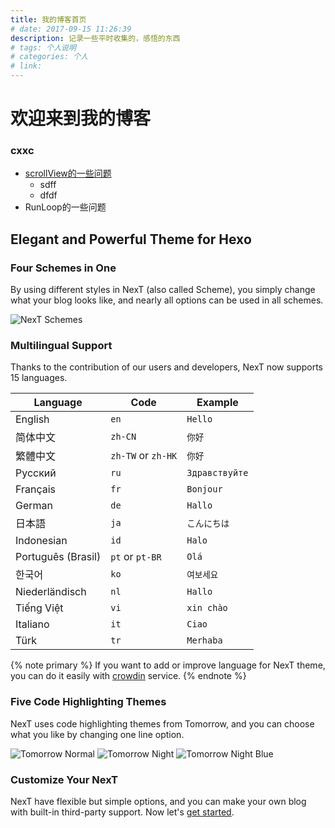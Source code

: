 ```yaml
---
title: 我的博客首页
# date: 2017-09-15 11:26:39
description: 记录一些平时收集的，感悟的东西
# tags: 个人说明
# categories: 个人
# link: 
---
```


# 欢迎来到我的博客

### cxxc

- [scrollView的一些问题](/iOS/)
    - sdff
    - dfdf
- RunLoop的一些问题


## Elegant and Powerful Theme for Hexo

### Four Schemes in One

By using different styles in NexT (also called Scheme), you simply change what your blog looks like, and nearly all options can be used in all schemes.

![NexT Schemes](/images/docs/next-schemes-3.png)

### Multilingual Support

Thanks to the contribution of our users and developers, NexT now supports 15 languages.

|      Language      |        Code        |      Example      |
| ------------------ | ------------------ | ----------------- |
| English            | `en`               | `Hello`    |
| 简体中文            | `zh-CN`            | `你好` |
| 繁體中文            | `zh-TW` or `zh-HK` | `你好` |
| Русский            | `ru`               | `Здравствуйте`    |
| Français           | `fr`               | `Bonjour`    |
| German             | `de`               | `Hallo`    |
| 日本語              | `ja`               | `こんにちは`    |
| Indonesian         | `id`               | `Halo`    |
| Português (Brasil) | `pt` or `pt-BR`    | `Olá`    |
| 한국어              | `ko`               | `여보세요`    |
| Niederländisch     | `nl`               | `Hallo`    |
| Tiếng Việt         | `vi`               | `xin chào`    |
| Italiano           | `it`               | `Ciao`    |
| Türk               | `tr`               | `Merhaba`    |

{% note primary %}
If you want to add or improve language for NexT theme, you can do it easily with [crowdin](https://crwd.in/theme-next) service.
{% endnote %}

### Five Code Highlighting Themes

NexT uses code highlighting themes from Tomorrow, and you can choose what you like by changing one line option.

![Tomorrow Normal](/images/docs/tomorrow-normal.png) ![Tomorrow Night](/images/docs/tomorrow-night.png) ![Tomorrow Night Blue](/images/docs/tomorrow-night-blue.png)

### Customize Your NexT

NexT have flexible but simple options, and you can make your own blog with built-in third-party support. Now let's [get started](/docs/getting-started/).
